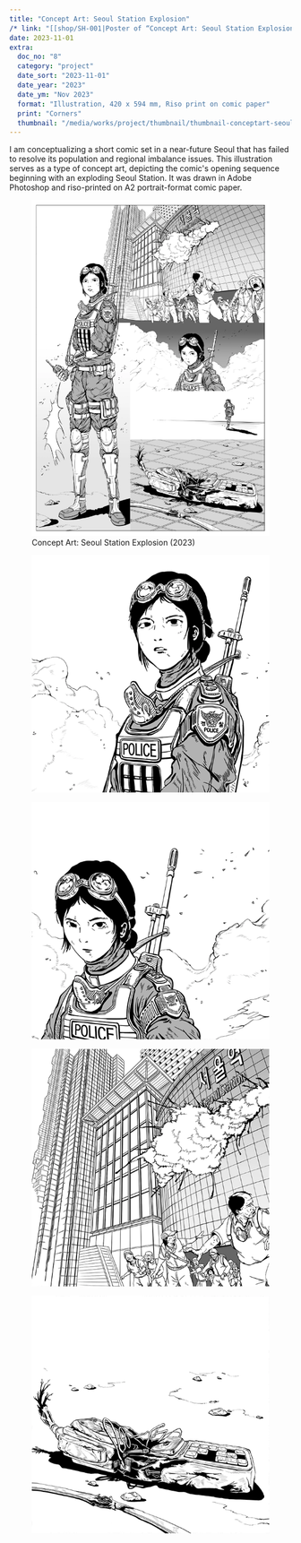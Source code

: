 ```yaml
---
title: "Concept Art: Seoul Station Explosion"
/* link: "[[shop/SH-001|Poster of “Concept Art: Seoul Station Explosion”]]"
date: 2023-11-01
extra:
  doc_no: "8"
  category: "project"
  date_sort: "2023-11-01"
  date_year: "2023"
  date_ym: "Nov 2023"
  format: "Illustration, 420 x 594 mm, Riso print on comic paper"
  print: "Corners"
  thumbnail: "/media/works/project/thumbnail/thumbnail-conceptart-seoul-station-explosion.webp"
---
```

I am conceptualizing a short comic set in a near-future Seoul that has failed to resolve its population and regional imbalance issues. This illustration serves as a type of concept art, depicting the comic's opening sequence beginning with an exploding Seoul Station. It was drawn in Adobe Photoshop and riso-printed on A2 portrait-format comic paper.

<figure class="img--bordered img--fixed" style="max-width:600px;">
  <img src="/media/works/project/seoul-station-explosion-main.webp" alt="Seoul Station Explosion Main">
  <figcaption>Concept Art: Seoul Station Explosion (2023)</figcaption>
</figure>
<div class="img-grid cols-2" style="max-width:600px;margin-left:auto;margin-right:auto;"><figure class="grid-2" data-gridw="600">
  <img src="/media/works/project/seoul-station-explosion-01.webp" alt="Seoul Station Explosion 1">
</figure><figure class="grid-2">
  <img src="/media/works/project/seoul-station-explosion-02.webp" alt="Seoul Station Explosion 2">
</figure><figure class="grid-2">
  <img src="/media/works/project/seoul-station-explosion-03.webp" alt="Seoul Station Explosion 3">
</figure><figure class="grid-2">
  <img src="/media/works/project/seoul-station-explosion-04.webp" alt="Seoul Station Explosion 4">
</figure></div>